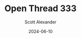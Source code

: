 ---
layout: podcast
title: "Open Thread 333"
author: Scott Alexander
description: https://www.astralcodexten.com/p/open-thread-333
date: 2024-06-10
length: 523299
duration: 131
guid: open-thread-333
---